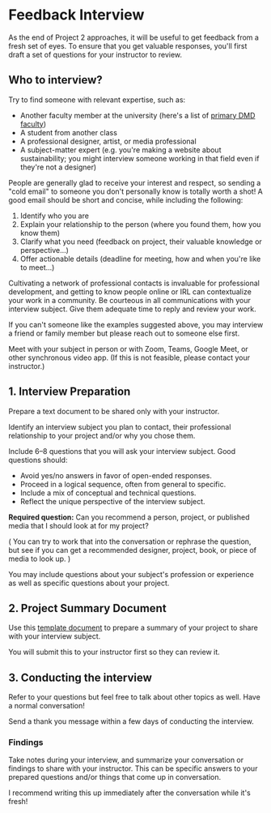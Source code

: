 # Feedback Interview

As the end of Project 2 approaches, it will be useful to get feedback from a fresh set of eyes. To ensure that you get valuable responses, you'll first draft a set of questions for your instructor to review. 

## Who to interview?

Try to find someone with relevant expertise, such as:

- Another faculty member at the university \(here's a list of [primary DMD faculty](https://dmd.psu.edu/about/)\)
- A student from another class 
- A professional designer, artist, or media professional
- A subject-matter expert \(e.g. you're making a website about sustainability; you might interview someone working in that field even if they're not a designer\)

People are generally glad to receive your interest and respect, so sending a "cold email" to someone you don't personally know is totally worth a shot! A good email should be short and concise, while including the following:

1. Identify who you are
2. Explain your relationship to the person \(where you found them, how you know them\)
3. Clarify what you need \(feedback on project, their valuable knowledge or perspective...\)
4. Offer actionable details \(deadline for meeting, how and when you're like to meet...\)

Cultivating a network of professional contacts is invaluable for professional development, and getting to know people online or IRL can contextualize your work in a community. Be courteous in all communications with your interview subject. Give them adequate time to reply and review your work.

If you can't someone like the examples suggested above, you may interview a friend or family member but please reach out to someone else first. 

Meet with your subject in person or with Zoom, Teams, Google Meet, or other synchronous video app. \(If this is not feasible, please contact your instructor.\)


## 1. Interview Preparation 

Prepare a text document to be shared only with your instructor. 

Identify an interview subject you plan to contact, their professional relationship to your project and/or why you chose them. 

Include 6–8 questions that you will ask your interview subject. Good questions should:

- Avoid yes/no answers in favor of open-ended responses. 
- Proceed in a logical sequence, often from general to specific.
- Include a mix of conceptual and technical questions. 
- Reflect the unique perspective of the interview subject.

**Required question:** Can you recommend a person, project, or published media that I should look at for my project? 

\( You can try to work that into the conversation or rephrase the question, but see if you can get a recommended designer, project, book, or piece of media to look up. \)

You may include questions about your subject's profession or experience as well as specific questions about your project. 
 

## 2. Project Summary Document

Use this [template document](https://pennstateoffice365.sharepoint.com/:w:/s/SoVAOnlineFacultyHub/EQDn9-Hdt11MjjkWd-uXtXsB8XHgdpIHzoGc3f40IQYkKQ?e=ZzoWw4) to prepare a summary of your project to share with your interview subject.

You will submit this to your instructor first so they can review it. 

## 3. Conducting the interview

Refer to your questions but feel free to talk about other topics as well. Have a normal conversation! 

Send a thank you message within a few days of conducting the interview.


### Findings 

Take notes during your interview, and summarize your conversation or findings to share with your instructor. This can be specific answers to your prepared questions and/or things that come up in conversation. 

I recommend writing this up immediately after the conversation while it's fresh! 

